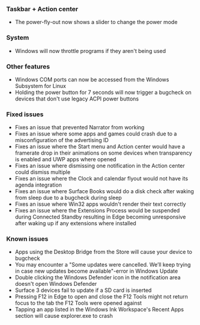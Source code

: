 ### Taskbar + Action center
- The power-fly-out now shows a slider to change the power mode

### System
- Windows will now throttle programs if they aren't being used

### Other features
- Windows COM ports can now be accessed from the Windows Subsystem for Linux
- Holding the power button for 7 seconds will now trigger a bugcheck on devices that don't use legacy ACPI power buttons

### Fixed issues
- Fixes an issue that prevented Narrator from working
- Fixes an issue where some apps and games could crash due to a misconfiguration of the advertising ID
- Fixes an issue where the Start menu and Action center would have a framerate drop in their animations on some devices when transparency is enabled and UWP apps where opened
- Fixes an issue where dismissing one notification in the Action center could dismiss multiple
- Fixes an issue where the Clock and calendar flyout would not have its agenda integration
- Fixes an issue where Surface Books would do a disk check after waking from sleep due to a bugcheck during sleep
- Fixes an issue where Win32 apps wouldn't render their text correctly
- Fixes an issue where the Extensions Process would be suspended during Connected Standby resulting in Edge becoming unresponsive after waking up if any extensions where installed

### Known issues
- Apps using the Desktop Bridge from the Store will cause your device to bugcheck
- You may encounter a "Some updates were cancelled. We’ll keep trying in case new updates become available"-error in Windows Update
- Double clicking the Windows Defender icon in the notification area doesn't open Windows Defender
- Surface 3 devices fail to update if a SD card is inserted
- Pressing F12 in Edge to open and close the F12 Tools might not return focus to the tab the F12 Tools were opened against
- Tapping an app listed in the Windows Ink Workspace's Recent Apps section will cause explorer.exe to crash
